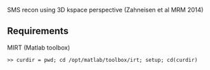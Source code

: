 SMS recon using 3D kspace perspective (Zahneisen et al MRM 2014)

## Requirements

MIRT (Matlab toolbox)
```
>> curdir = pwd; cd /opt/matlab/toolbox/irt; setup; cd(curdir)
```
